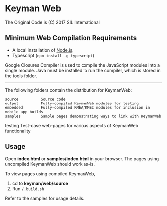 # Keyman Web
The Original Code is (C) 2017 SIL International

## Minimum Web Compilation Requirements

* A local installation of [Node.js](https://nodejs.org/).
* Typescript (`npm install -g typescript`)

Google Closures Compiler is used to compile the JavaScript modules into a single module. Java must be installed to run the compiler, which is stored in the tools folder.

**********************************************************************

The following folders contain the distribution for KeymanWeb:

	source			Source code
	output			Fully-compiled KeymanWeb modules for testing
	embedded		Fully-compiled KMEA/KMEI modules for inclusion in mobile app builds
	samples			Sample pages demonstrating ways to link with KeymanWeb
  testing     Test-case web-pages for various aspects of KeymanWeb functionality

## Usage
Open **index.html** or **samples/index.html** in your browser. The pages using uncompiled KeymanWeb should work as-is.

To view pages using compiled KeymanWeb,
1. cd to **keyman/web/source**
2. Run `/.build.sh`

Refer to the samples for usage details.
